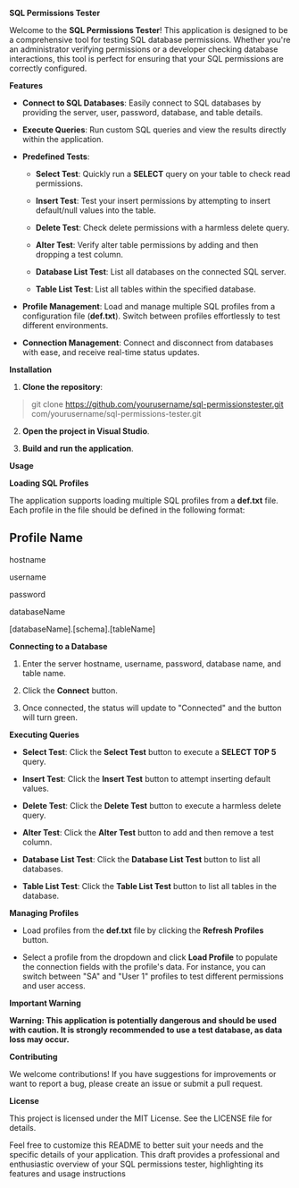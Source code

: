 **SQL Permissions Tester**

Welcome to the **SQL Permissions Tester**! This application is designed
to be a comprehensive tool for testing SQL database permissions. Whether
you're an administrator verifying permissions or a developer checking
database interactions, this tool is perfect for ensuring that your SQL
permissions are correctly configured.

**Features**

-   **Connect to SQL Databases**: Easily connect to SQL databases by
    providing the server, user, password, database, and table details.

-   **Execute Queries**: Run custom SQL queries and view the results
    directly within the application.

-   **Predefined Tests**:

    -   **Select Test**: Quickly run a **SELECT** query on your table to
        check read permissions.

    -   **Insert Test**: Test your insert permissions by attempting to
        insert default/null values into the table.

    -   **Delete Test**: Check delete permissions with a harmless delete
        query.

    -   **Alter Test**: Verify alter table permissions by adding and
        then dropping a test column.

    -   **Database List Test**: List all databases on the connected SQL
        server.

    -   **Table List Test**: List all tables within the specified
        database.

-   **Profile Management**: Load and manage multiple SQL profiles from a
    configuration file (**def.txt**). Switch between profiles
    effortlessly to test different environments.

-   **Connection Management**: Connect and disconnect from databases
    with ease, and receive real-time status updates.

**Installation**

1.  **Clone the repository**:

> git clone https://github.com/yourusername/sql-permissionstester.git
> com/yourusername/sql-permissions-tester.git

2.  **Open the project in Visual Studio**.

3.  **Build and run the application**.

**Usage**

**Loading SQL Profiles**

The application supports loading multiple SQL profiles from a
**def.txt** file. Each profile in the file should be defined in the
following format:

## Profile Name ##

hostname

username

password

databaseName

\[databaseName\].\[schema\].\[tableName\]

**Connecting to a Database**

1.  Enter the server hostname, username, password, database name, and
    table name.

2.  Click the **Connect** button.

3.  Once connected, the status will update to "Connected" and the button
    will turn green.

**Executing Queries**

-   **Select Test**: Click the **Select Test** button to execute a
    **SELECT TOP 5** query.

-   **Insert Test**: Click the **Insert Test** button to attempt
    inserting default values.

-   **Delete Test**: Click the **Delete Test** button to execute a
    harmless delete query.

-   **Alter Test**: Click the **Alter Test** button to add and then
    remove a test column.

-   **Database List Test**: Click the **Database List Test** button to
    list all databases.

-   **Table List Test**: Click the **Table List Test** button to list
    all tables in the database.

**Managing Profiles**

-   Load profiles from the **def.txt** file by clicking the **Refresh
    Profiles** button.

-   Select a profile from the dropdown and click **Load Profile** to
    populate the connection fields with the profile's data. For
    instance, you can switch between "SA" and "User 1" profiles to test
    different permissions and user access.

**Important Warning**

**Warning: This application is potentially dangerous and should be used
with caution. It is strongly recommended to use a test database, as data
loss may occur.**

**Contributing**

We welcome contributions! If you have suggestions for improvements or
want to report a bug, please create an issue or submit a pull request.

**License**

This project is licensed under the MIT License. See the LICENSE file for
details.

Feel free to customize this README to better suit your needs and the
specific details of your application. This draft provides a professional
and enthusiastic overview of your SQL permissions tester, highlighting
its features and usage instructions
